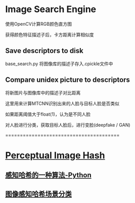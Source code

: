 # Image Search Engine

使用OpenCV计算RGB颜色直方图

获得颜色特征描述子后，卡方距离计算相似度

## Save descriptors to disk

base_search.py 将图像库的描述子存入.cpickle文件中

## Compare unidex picture to descriptors

将新图片与图像库中的描述子对比距离

这里用来计算MTCNN识别出来的人脸与目标人脸是否类似

如果距离阈值大于float(1)，认为是不同人脸

对人脸进行分类，获取目标人脸后，进行变脸(deepfake / GAN)

=======================================

# [Perceptual Image Hash](http://phash.org/docs/pubs/thesis_zauner.pdf)

## [感知哈希的一种算法-Python](https://github.com/hjaurum/DHash)



## [图像感知哈希场景分类](http://www.doc88.com/p-7169189803597.html)

